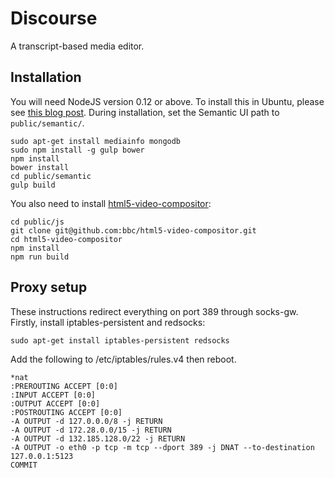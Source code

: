 # Discourse

A transcript-based media editor.

## Installation

You will need NodeJS version 0.12 or above. To install this in Ubuntu, please
see [this blog
post](https://nodesource.com/blog/nodejs-v012-iojs-and-the-nodesource-linux-repositories).
During installation, set the Semantic UI path to `public/semantic/`.

    sudo apt-get install mediainfo mongodb
    sudo npm install -g gulp bower
    npm install
    bower install
    cd public/semantic
    gulp build

You also need to install [html5-video-compositor](https://github.com/bbc/html5-video-compositor):

    cd public/js
    git clone git@github.com:bbc/html5-video-compositor.git
    cd html5-video-compositor
    npm install
    npm run build

## Proxy setup

These instructions redirect everything on port 389 through socks-gw. Firstly,
install iptables-persistent and redsocks:

    sudo apt-get install iptables-persistent redsocks

Add the following to /etc/iptables/rules.v4 then reboot.

    *nat
    :PREROUTING ACCEPT [0:0]
    :INPUT ACCEPT [0:0]
    :OUTPUT ACCEPT [0:0]
    :POSTROUTING ACCEPT [0:0]
    -A OUTPUT -d 127.0.0.0/8 -j RETURN
    -A OUTPUT -d 172.28.0.0/15 -j RETURN
    -A OUTPUT -d 132.185.128.0/22 -j RETURN
    -A OUTPUT -o eth0 -p tcp -m tcp --dport 389 -j DNAT --to-destination 127.0.0.1:5123
    COMMIT
